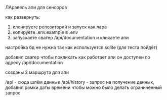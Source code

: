 ЛАравель апи для сенсоров

как развернуть:
1) клонируете репозиторий и запуск как лара
2) копируете .env.example в .env
3) запускаете свагер /api/documentation и кликаете апи

настройка бд не нужна так как используется sqlite (для теста пойдёт)

добавил свагер чтобы покликать как работает апи
он доступен по адресу
/api/documentation

созданы 2 маршрута для апи

/api - сюда шлём данные
/api/history - запрос на получение данных, добавил рамки даты времени чтобы можно было делать ограниченный запрос
